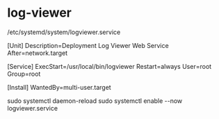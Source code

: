 # log-viewer

/etc/systemd/system/logviewer.service

[Unit]
Description=Deployment Log Viewer Web Service
After=network.target

[Service]
ExecStart=/usr/local/bin/logviewer
Restart=always
User=root
Group=root

[Install]
WantedBy=multi-user.target

sudo systemctl daemon-reload
sudo systemctl enable --now logviewer.service
